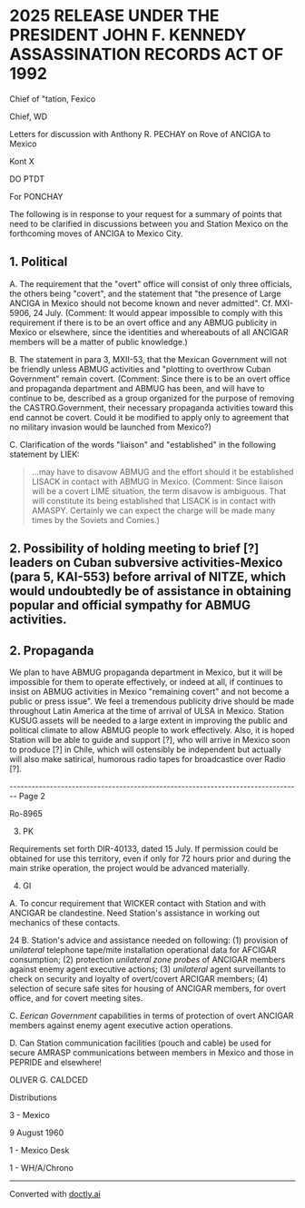 # 2025 RELEASE UNDER THE PRESIDENT JOHN F. KENNEDY ASSASSINATION RECORDS ACT OF 1992

Chief of "tation, Fexico

Chief, WD

Letters for discussion with Anthony R. PECHAY on Rove of ANCIGA to Mexico

Kont
X

DO PTDT

For PONCHAY

The following is in response to your request for a summary of points that need to be clarified in discussions between you and Station Mexico on the forthcoming moves of ANCIGA to Mexico City.

## 1. Political

A. The requirement that the "overt" office will consist of only three officials, the others being "covert", and the statement that "the presence of Large ANCIGA in Mexico should not become known and never admitted". Cf. MXI-5906, 24 July. (Comment: It would appear impossible to comply with this requirement if there is to be an overt office and any ABMUG publicity in Mexico or elsewhere, since the identities and whereabouts of all ANCIGAR members will be a matter of public knowledge.)

B. The statement in para 3, MXII-53, that the Mexican Government will not be friendly unless ABMUG activities and "plotting to overthrow Cuban Government" remain covert. (Comment: Since there is to be an overt office and propaganda department and ABMUG has been, and will have to continue to be, described as a group organized for the purpose of removing the CASTRO.Government, their necessary propaganda activities toward this end cannot be covert. Could it be modified to apply only to agreement that no military invasion would be launched from Mexico?)

C. Clarification of the words "liaison" and "established" in the following statement by LIEK:

> ...may have to disavow ABMUG and the effort should it be established LISACK in contact with ABMUG in Mexico. (Comment: Since liaison will be a covert LIME situation, the term disavow is ambiguous. That will constitute its being established that LISACK is in contact with AMASPY. Certainly we can expect the charge will be made many times by the Soviets and Comies.)

## 2. Possibility of holding meeting to brief [?] leaders on Cuban subversive activities-Mexico (para 5, KAI-553) before arrival of NITZE, which would undoubtedly be of assistance in obtaining popular and official sympathy for ABMUG activities.

## 2. Propaganda

We plan to have ABMUG propaganda department in Mexico, but it will be impossible for them to operate effectively, or indeed at all, if continues to insist on ABMUG activities in Mexico "remaining covert" and not become a public or press issue". We feel a tremendous publicity drive should be made throughout Latin America at the time of arrival of ULSA in Mexico. Station KUSUG assets will be needed to a large extent in improving the public and political climate to allow ABMUG people to work effectively. Also, it is hoped Station will be able to guide and support [?], who will arrive in Mexico soon to produce [?] in Chile, which will ostensibly be independent but actually will also make satirical, humorous radio tapes for broadcastice over Radio [?].


-------------------------------------------------------------------------------- Page 2

Ro-8965

3. PK

Requirements set forth DIR-40133, dated 15 July. If permission could be obtained for use this territory, even if only for 72 hours prior and during the main strike operation, the project would be advanced materially.

4. GI

A. To concur requirement that WICKER contact with Station and with ANCIGAR be clandestine. Need Station's assistance in working out mechanics of these contacts.

24 B. Station's advice and assistance needed on following: (1) provision of *unilateral* telephone tape/mite installation operational data for AFCIGAR consumption; (2) protection *unilateral zone probes* of ANCIGAR members against enemy agent executive actions; (3) *unilateral* agent surveillants to check on security and loyalty of overt/covert ARCIGAR members; (4) selection of secure safe sites for housing of ANCIGAR members, for overt office, and for covert meeting sites.

C. *Eerican Government* capabilities in terms of protection of overt ANCIGAR members against enemy agent executive action operations.

D. Can Station communication facilities (pouch and cable) be used for secure AMRASP communications between members in Mexico and those in PEPRIDE and elsewhere!

OLIVER G. CALDCED

Distributions

3 - Mexico

9 August 1960

1 - Mexico Desk

1 - WH/A/Chrono


---
Converted with [doctly.ai](https://doctly.ai)